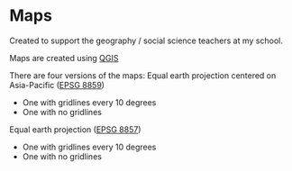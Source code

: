 # Maps
Created to support the geography / social science teachers at my school.

Maps are created using [QGIS](https://qgis.org/)

There are four versions of the maps:
Equal earth projection centered on Asia-Pacific ([EPSG 8859](https://epsg.io/8859))
- One with gridlines every 10 degrees
- One with no gridlines

Equal earth projection ([EPSG 8857](https://epsg.io/8857))
- One with gridlines every 10 degrees
- One with no gridlines
